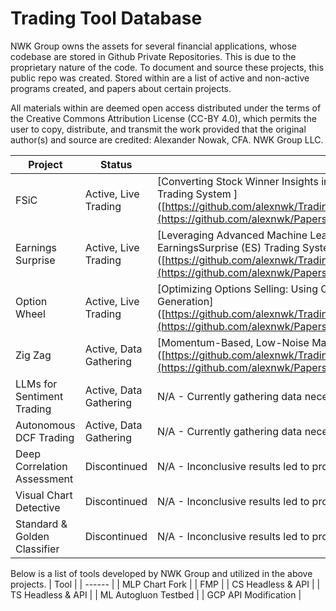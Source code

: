 # Trading Tool Database

NWK Group owns the assets for several financial applications, whose codebase are stored in Github Private Repositories. This is due to the proprietary nature of the code. To document and source these projects, this public repo was created. Stored within are a list of active and non-active programs created, and papers about certain projects. 

All materials within are deemed open access distributed under the terms of the Creative Commons Attribution License (CC-BY 4.0), which permits the user to copy, distribute, and transmit the work provided that the original author(s) and source are credited: Alexander Nowak, CFA. NWK Group LLC. 

| Project | Status |Paper |
| ------ | ------ | ------ |
| FSiC | Active, Live Trading | [Converting Stock Winner Insights into Code: A Review of the Financial Strength into Code (FSiC) Screening & Trading System ]([https://github.com/alexnwk/TradingTools/blob/b9845d5285c6596024f3a6c182460c15e8b7f88d/Papers/](https://github.com/alexnwk/Papers/blob/main/Papers/NWK-FSiC%20Paper.pdf) |
| Earnings Surprise | Active, Live Trading | [Leveraging Advanced Machine Learning for Enhanced Earnings Prediction: A Comprehensive Analysis of the EarningsSurprise (ES) Trading System]([https://github.com/alexnwk/TradingTools/blob/b9845d5285c6596024f3a6c182460c15e8b7f88d/Papers/](https://github.com/alexnwk/Papers/blob/main/Papers/NWK-EarningsSurprise%20Paper.pdf)  |
| Option Wheel | Active, Live Trading | [Optimizing Options Selling: Using OptionWheel (OW) for Combined Volatility Prediction and Strategic Income Generation]([https://github.com/alexnwk/TradingTools/blob/b9845d5285c6596024f3a6c182460c15e8b7f88d/Papers/](https://github.com/alexnwk/Papers/blob/main/Papers/NWK-OptionWheel%20Paper.pdf) |
| Zig Zag | Active, Data Gathering | [Momentum-Based, Low-Noise Machine Learning Prediction: A Review of the ZigZag Modeling Toolkit (ZZ)]([https://github.com/alexnwk/TradingTools/blob/b9845d5285c6596024f3a6c182460c15e8b7f88d/Papers/](https://github.com/alexnwk/Papers/blob/main/Papers/NWK-ZigZag%20Paper.pdf) |
| LLMs for Sentiment Trading | Active, Data Gathering  | N/A - Currently gathering data necessary to prove the trading tool and its potential. |
| Autonomous DCF Trading | Active, Data Gathering  | N/A - Currently gathering data necessary to prove the trading tool and its potential. |
| Deep Correlation Assessment | Discontinued | N/A - Inconclusive results led to project termination. |
| Visual Chart Detective | Discontinued | N/A - Inconclusive results led to project termination. |
| Standard & Golden Classifier | Discontinued | N/A - Inconclusive results led to project termination. |

Below is a list of tools developed by NWK Group and utilized in the above projects. 
| Tool |
| ------ |
| MLP Chart Fork |
| FMP |
| CS Headless & API |
| TS Headless & API |
| ML Autogluon Testbed |
| GCP API Modification |
